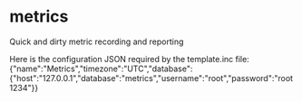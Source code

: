 # metrics
Quick and dirty metric recording and reporting

Here is the configuration JSON required by the template.inc file:
{"name":"Metrics","timezone":"UTC","database":{"host":"127.0.0.1","database":"metrics","username":"root","password":"root1234"}}
